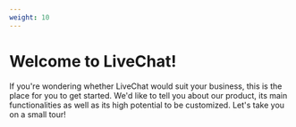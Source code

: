 ```yaml
---
weight: 10
---
```


# Welcome to LiveChat!

If you're wondering whether LiveChat would suit your business, this is the place for you to get started. We'd like to tell you about our product, its main functionalities as well as its high potential to be customized. Let's take you on a small tour!
